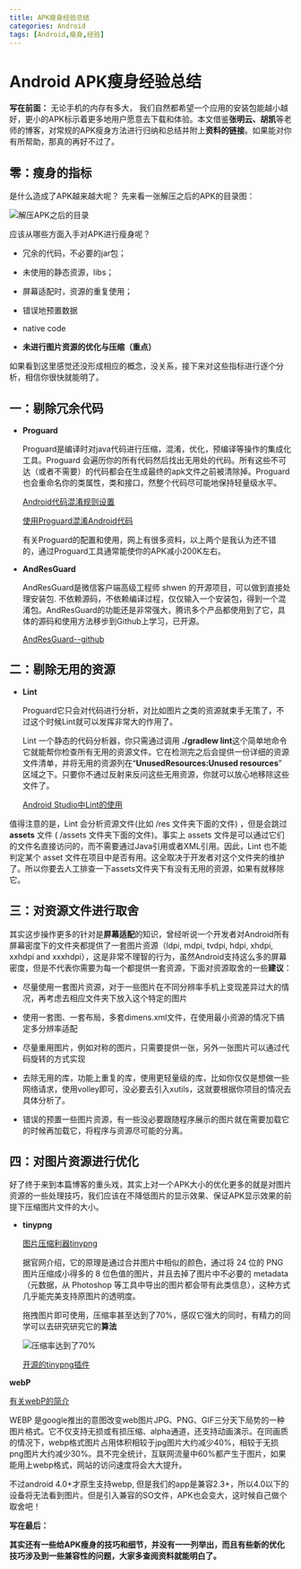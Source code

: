 ```yaml
---
title: APK瘦身经验总结
categories: Android
tags: [Android,瘦身,经验] 
---
```

Android APK瘦身经验总结
==
**写在前面：**
无论手机的内存有多大， 我们自然都希望一个应用的安装包能越小越好，更小的APK标示着更多地用户愿意去下载和体验。本文借鉴**张明云、胡凯**等老师的博客，对常规的APK瘦身方法进行归纳和总结并附上**资料的链接**。如果能对你有所帮助，那真的再好不过了。
<!--more-->
零：瘦身的指标
--

是什么造成了APK越来越大呢？ 先来看一张解压之后的APK的目录图：

![解压APK之后的目录](http://upload-images.jianshu.io/upload_images/1915184-48bfa4535ec6721c?imageMogr2/auto-orient/strip%7CimageView2/2/w/1240) 

应该从哪些方面入手对APK进行瘦身呢？

 - 冗余的代码，不必要的jar包；

 - 未使用的静态资源，libs；

 - 屏幕适配时，资源的重复使用；

 - 错误地预置数据

 - native code

 - **未进行图片资源的优化与压缩（重点）**

如果看到这里感觉还没形成相应的概念，没关系，接下来对这些指标进行逐个分析，相信你很快就能明了。

一：剔除冗余代码
--

 - **Proguard**
   
   Proguard是编译时对java代码进行压缩，混淆，优化，预编译等操作的集成化工具。Proguard
   会遍历你的所有代码然后找出无用处的代码。所有这些不可达（或者不需要）的代码都会在生成最终的apk文件之前被清除掉。Proguard
   也会重命名你的类属性，类和接口，然整个代码尽可能地保持轻量级水平。
   
   [Android代码混淆规则设置](http://blog.csdn.net/fengyuzhengfan/article/details/43876197)
   
   [使用Proguard混淆Android代码](http://blog.isming.me/2014/05/31/use-proguard/)
   
   有关Proguard的配置和使用，网上有很多资料，以上两个是我认为还不错的，通过Proguard工具通常能使你的APK减小200K左右。
   
 - **AndResGuard**
   
   AndResGuard是微信客户端高级工程师 shwen 的开源项目，可以做到直接处理安装包.
   不依赖源码，不依赖编译过程，仅仅输入一个安装包，得到一个混淆包。AndResGuard的功能还是非常强大，腾讯多个产品都使用到了它，具体的源码和使用方法移步到Github上学习，已开源。
   
   [AndResGuard--github](https://github.com/shwenzhang/AndResGuard)

二：剔除无用的资源
--

 - **Lint**
   
   Proguard它只会对代码进行分析，对比如图片之类的资源就束手无策了，不过这个时候Lint就可以发挥非常大的作用了。
   
   Lint 一个静态的代码分析器，你只需通过调用 **./gradlew
   lint**这个简单地命令它就能帮你检查所有无用的资源文件。它在检测完之后会提供一份详细的资源文件清单，并将无用的资源列在“**UnusedResources:Unused resources**” 区域之下。只要你不通过反射来反问这些无用资源，你就可以放心地移除这些文件了。
   
   [Android Studio中Lint的使用](http://waychel.com/shi-yong-android-studiode-lintqing-chu-wu-yong-de-zi-yuan-wen-jian/)

值得注意的是，Lint 会分析资源文件(比如 /res 文件夹下面的文件) ，但是会跳过 **assets** 文件 ( /assets 文件夹下面的文件)。事实上 assets 文件是可以通过它们的文件名直接访问的，而不需要通过Java引用或者XML引用。因此，Lint 也不能判定某个 asset 文件在项目中是否有用。这全取决于开发者对这个文件夹的维护了。所以你要去人工排查一下assets文件夹下有没有无用的资源，如果有就移除它。

三：对资源文件进行取舍
--

其实这步操作更多的针对是**屏幕适配**的知识，曾经听说一个开发者对Android所有屏幕密度下的文件夹都提供了一套图片资源（ldpi, mdpi, tvdpi, hdpi, xhdpi, xxhdpi and xxxhdpi），这是非常不理智的行为，虽然Android支持这么多的屏幕密度，但是不代表你需要为每一个都提供一套资源，下面对资源取舍的一些**建议**：

 - 尽量使用一套图片资源，对于一些图片在不同分辨率手机上变现差异过大的情况，再考虑去相应文件夹下放入这个特定的图片

 - 使用一套图、一套布局，多套dimens.xml文件，在使用最小资源的情况下搞定多分辨率适配

 - 尽量重用图片，例如对称的图片，只需要提供一张，另外一张图片可以通过代码旋转的方式实现

 - 去除无用的库，功能上重复的库，使用更轻量级的库，比如你仅仅是想做一些网络请求，使用volley即可，没必要去引入xutils，这就要根据你项目的情况去具体分析了。

 - 错误的预置一些图片资源，有一些没必要跟随程序展示的图片就在需要加载它的时候再加载它，将程序与资源尽可能的分离。

四：对图片资源进行优化
--
好了终于来到本篇博客的重头戏，其实上对一个APK大小的优化更多的就是对图片资源的一些处理技巧，我们应该在不降低图片的显示效果、保证APK显示效果的前提下压缩图片文件的大小。

 - **tinypng**
   
   [图片压缩利器tinypng](http://leonshi.com/2015/11/02/tinypng-compress/)
   
   据官网介绍，它的原理是通过合并图片中相似的颜色，通过将 24 位的 PNG 图片压缩成小得多的 8 位色值的图片，并且去掉了图片中不必要的
   metadata（元数据，从 Photoshop 等工具中导出的图片都会带有此类信息），这种方式几乎能完美支持原图片的透明度。
   
   拖拽图片即可使用，压缩率甚至达到了70%，感叹它强大的同时，有精力的同学可以去研究研究它的**算法**
   
   ![压缩率达到了70%](http://upload-images.jianshu.io/upload_images/1915184-8ff20ea64821e1e2?imageMogr2/auto-orient/strip%7CimageView2/2/w/1240)
   
   [开源的tinypng插件](https://github.com/mogujie/TinyPIC_Gradle_Plugin)


**webP**

[有关webP的简介](http://blog.csdn.net/rogerjava/article/details/48783743)

WEBP 是google推出的意图改变web图片JPG、PNG、GIF三分天下局势的一种图片格式。它不仅支持无损或有损压缩、alpha通道，还支持动画演示。在同画质的情况下，webp格式图片占用体积相较于jpg图片大约减少40%，相较于无损png图片大约减少30%。具不完全统计，互联网流量中60%都产生于图片，如果能用上webp格式，网站的访问速度将会大大提升。

不过android 4.0+才原生支持webp, 但是我们的app是兼容2.3+，所以4.0以下的设备将无法看到图片。但是引入兼容的SO文件，APK也会变大，这时候自己做个取舍吧！

**写在最后：**

**其实还有一些给APK瘦身的技巧和细节，并没有一一列举出，而且有些新的优化技巧涉及到一些兼容性的问题，大家多查阅资料就能明白了。**